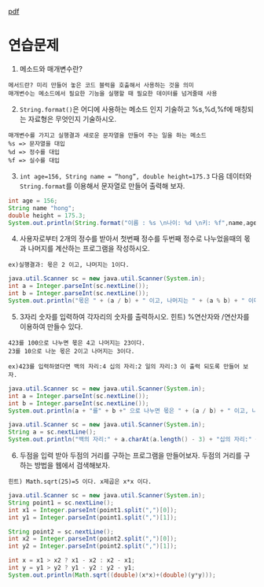 [pdf](../pdf/JAVA240812simple148.pdf)
# 연습문제
1. 메소드와 매개변수란?
```
메서드란? 미리 만들어 놓은 코드 블럭을 호출해서 사용하는 것을 의미
매개변수는 메소드에서 필요한 기능을 실행할 때 필요한 데이터를 넘겨줄때 사용
```
2. `String.format()`은 어디에 사용하는 메소드 인지 기술하고 %s,%d,%f에 매칭되는 자료형은 무엇인지 기술하시오.
```
매개변수를 가지고 실행결과 새로운 문자열을 만들어 주는 일을 하는 메소드
%s => 문자열을 대입
%d => 정수를 대입
%f => 실수를 대입
```
3. `int age=156, String name = “hong”, double height=175.3` 다음 데이터와 `String.format`를 이용해서 문자열로 만들어 출력해 보자.
```java
int age = 156;
String name "hong";
double height = 175.3;
System.out.println(String.format("이름 : %s \n나이: %d \n키: %f",name,age,height));
```
4. 사용자로부터 2개의 정수를 받아서 첫번째 정수를 두번째 정수로 나누었을때의 몫과 나머지를 계산하는 프로그램을 작성하시오. 
```
ex)실행결과: 몫은 2 이고, 나머지는 1이다.
```
```java
java.util.Scanner sc = new java.util.Scanner(System.in);
int a = Integer.parseInt(sc.nextLine());
int b = Integer.parseInt(sc.nextLine());
System.out.println("몫은 " + (a / b) + " 이고, 나머지는 " + (a % b) + " 이다.");
```
5. 3자리 숫자를 입력하여 각자리의 숫자를 출력하시오. 힌트) %연산자와 /연산자를 이용하여 만들수 있다. 
```
423를 100으로 나누면 몫은 4고 나머지는 23이다. 
23를 10으로 나눈 몫은 2이고 나머지는 3이다. 
```
```
ex)423를 입력하였다면 백의 자리:4 십의 자리:2 일의 자리:3 이 출력 되도록 만들어 보자.
```
```java
java.util.Scanner sc = new java.util.Scanner(System.in);
int a = Integer.parseInt(sc.nextLine());
int b = Integer.parseInt(sc.nextLine());
System.out.println(a + "를" + b +" 으로 나누면 몫은 " + (a / b) + " 이고, 나머지는 " + (a % b) + " 이다.");
```
```java
java.util.Scanner sc = new java.util.Scanner(System.in);
String a = sc.nextLine();
System.out.println("백의 자리:" + a.charAt(a.length() - 3) + "십의 자리:" + a.charAt(a.length() - 2) + "일의 자리:" + a.charAt(a.length() - 1));
```
6. 두점을 입력 받아 두점의 거리를 구하는 프로그램을 만들어보자. 
두점의 거리를 구하는 방법을 웹에서 검색해보자. 
```
힌트) Math.sqrt(25)=5 이다. x제곱은 x*x 이다.
```
```java
java.util.Scanner sc = new java.util.Scanner(System.in);
String point1 = sc.nextLine();
int x1 = Integer.parseInt(point1.split(",")[0]);
int y1 = Integer.parseInt(point1.split(",")[1]);

String point2 = sc.nextLine();
int x2 = Integer.parseInt(point2.split(",")[0]);
int y2 = Integer.parseInt(point2.split(",")[1]);

int x = x1 > x2 ? x1 - x2 : x2 - x1;
int y = y1 > y2 ? y1 - y2 : y2 - y1;
System.out.println(Math.sqrt((double)(x*x)+(double)(y*y)));
```
